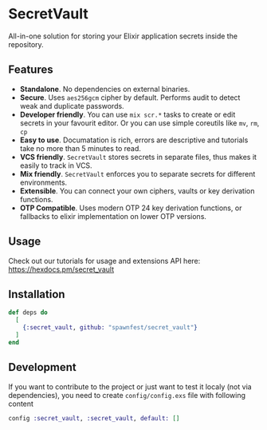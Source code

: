 # SecretVault

All-in-one solution for storing your Elixir application secrets inside the repository.

## Features

* **Standalone**. No dependencies on external binaries.
* **Secure**. Uses `aes256gcm` cipher by default. Performs audit to detect weak and duplicate passwords.
* **Developer friendly**. You can use `mix scr.*` tasks to create or edit secrets in your favourit editor. Or you can use simple coreutils like `mv`, `rm`, `cp`
* **Easy to use**. Documatation is rich, errors are descriptive and tutorials take no more than 5 minutes to read.
* **VCS friendly**. `SecretVault` stores secrets in separate files, thus makes it easily to track in VCS.
* **Mix friendly**. `SecretVault` enforces you to separate secrets for different environments.
* **Extensible**. You can connect your own ciphers, vaults or key derivation functions.
* **OTP Compatible**. Uses modern OTP 24 key derivation functions, or fallbacks to elixir implementation on lower OTP versions.

## Usage

Check out our tutorials for usage and extensions API here: https://hexdocs.pm/secret_vault

## Installation

```elixir
def deps do
  [
    {:secret_vault, github: "spawnfest/secret_vault"}
  ]
end
```

## Development

If you want to contribute to the project or just want to test it
localy (not via dependencies), you need to create `config/config.exs`
file with following content

```elixir
config :secret_vault, :secret_vault, default: []
```
